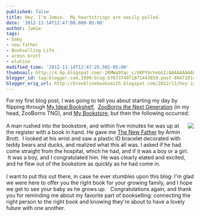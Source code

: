```yaml
---
published: false
title: Hey, I'm Jamie.  My heartstrings are easily pulled.
date: '2012-11-14T12:47:00.000-05:00'
author: Jamie
tags:
- baby
- new father
- Bookselling Life
- armin brott
- elation
modified_time: '2012-11-14T12:47:25.502-05:00'
thumbnail: http://4.bp.blogspot.com/-2RMWq9Iqc_c/UKPY8rhoGGI/AAAAAAAAAF0/-jevfiOYKUE/s72-c/blog_newfather.jpg
blogger_id: tag:blogger.com,1999:blog-5767374071871443859.post-8847181427678621016
blogger_orig_url: http://brooklinebooksmith.blogspot.com/2012/11/hey-im-jamie-my-heartstrings-are-easily.html
---
```


For my first blog post, I was going to tell you about starting my day by flipping through&nbsp;<a href="http://www.brooklinebooksmith-shop.com/book/9780316200905" target="_blank">My Ideal Bookshelf</a>,&nbsp;&nbsp;<a href="http://www.brooklinebooksmith-shop.com/book/9781451661613" target="_blank">ZooBorns the Next Generation</a>&nbsp;(in my head, ZooBorns TNG), and&nbsp;<a href="http://www.brooklinebooksmith-shop.com/book/9781579129101" target="_blank">My Bookstore</a>, but then the following occurred:<br /><br /><a href="http://4.bp.blogspot.com/-2RMWq9Iqc_c/UKPY8rhoGGI/AAAAAAAAAF0/-jevfiOYKUE/s1600/blog_newfather.jpg" imageanchor="1" style="clear: right; float: right; margin-bottom: 1em; margin-left: 1em;"><img border="0" src="http://4.bp.blogspot.com/-2RMWq9Iqc_c/UKPY8rhoGGI/AAAAAAAAAF0/-jevfiOYKUE/s1600/blog_newfather.jpg" /></a>A man rushed into the bookstore, and within five minutes he was up at the register with a book in hand. He gave me&nbsp;<a href="http://www.brooklinebooksmith-shop.com/book/9780789208156" target="_blank">The New Father</a>&nbsp;by Armin Brott. &nbsp;I looked at his wrist and saw a plastic ID bracelet decorated with teddy bears and ducks, and realized what this all was. I asked if he had come straight from the hospital, which he had, and if it was a boy or a girl. &nbsp;It was a boy, and I congratulated him. He was clearly elated and excited, and he flew out of the bookstore as quickly as he had come in. <br /><br />I want to put this out there, in case he ever stumbles upon this blog: I'm glad we were here to offer you the right book for your growing family, and I hope we get to see your baby as he grows up. &nbsp;&nbsp;Congratulations again, and thank you for reminding me about my favorite part of bookselling: connecting the right person to the right book and knowing they're about to have a lovely future with one another. 